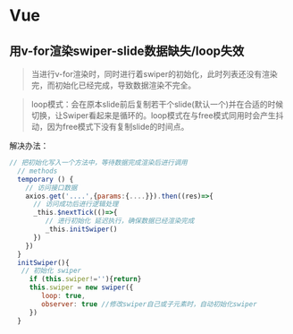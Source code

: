 # Vue
## 用v-for渲染swiper-slide数据缺失/loop失效
>当进行v-for渲染时，同时进行着swiper的初始化，此时列表还没有渲染完，而初始化已经完成，导致数据渲染不完全。  

>loop模式：会在原本slide前后复制若干个slide(默认一个)并在合适的时候切换，让Swiper看起来是循环的。loop模式在与free模式同用时会产生抖动，因为free模式下没有复制slide的时间点。  

解决办法：
``` javascript
// 把初始化写入一个方法中，等待数据完成渲染后进行调用
  // methods
  temporary () {
    // 访问接口数据
    axios.get('....',{params:{....}}).then((res)=>{
      // 访问成功后进行逻辑处理
      _this.$nextTick(()=>{
         // 进行初始化 延迟执行，确保数据已经渲染完成
         _this.initSwiper()
      })
	})
  }
  initSwiper(){
   // 初始化 swiper
     if (this.swiper!=''){return}
     this.swiper = new swiper({
		loop: true,
		observer: true //修改swiper自己或子元素时，自动初始化swiper
	 })
  }
```